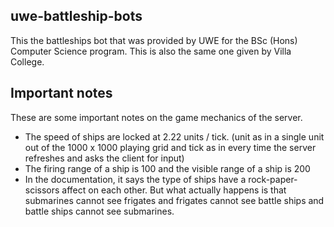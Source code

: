 ## uwe-battleship-bots
 This the battleships bot that was provided by UWE for the BSc (Hons) Computer Science program. This is also the same one given by Villa College.
 
 ## Important notes
 These are some important notes on the game mechanics of the server.
 
 - The speed of ships are locked at 2.22 units / tick. (unit as in a single unit out of the 1000 x 1000 playing grid and tick as in every time the server refreshes and asks the client for input)
 - The firing range of a ship is 100 and the visible range of a ship is 200
 - In the documentation, it says the type of ships have a rock-paper-scissors affect on each other. But what actually happens is that submarines cannot see frigates and frigates cannot see battle ships and battle ships cannot see submarines.
 
 